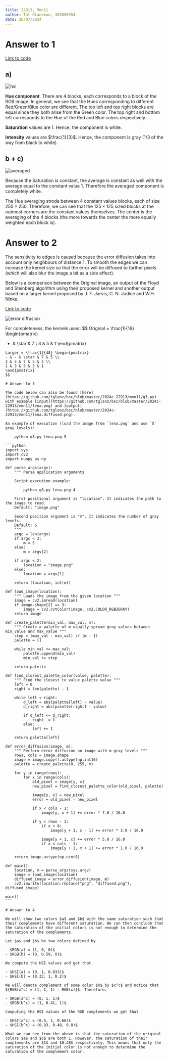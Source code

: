 ```yaml
---
title: 22913, Mmn11
author: Tal Glanzman, 302800354
date: 26/07/2024
---
```


# Answer to 1

[Link to code](https://github.com/tglanz/bsc/blob/master/2024c-22913/mmn11/q1.ipynb)

## a)

![hsi](./q1-hsi.png)

**Hue component**. There are 4 blocks, each corresponds to a block of the RGB image. In general, we see that the Hues corresponding to different Red/Green/Blue color are different. The top left and top right blocks are equal since they both arise from the Green color. The top right and bottom left corresponds to the Hue of the Red and Blue colors respectively.

**Saturation** values are $1$. Hence, the component is white.

**Intensity** values are $\frac{1}{3}$. Hence, the component is gray ($1/3$ of the way from black to white).

## b + c)

![averaged](./q1-averaged.png)

Because the Saturation is constant, the average is constant as well with the average equal to the constant value $1$. Therefore the averaged component is completely white.

The Hue averaging strode between 4 constant values blocks, each of size $250 \times 250$. Therefore, we can see that the $125 \times 125$ sized blocks at the outmost corners are the constant values themselves. The center is the averaging of the 4 blocks (the more towards the center the more equally weighted each block is).

# Answer to 2

The sensitivity to edges is caused because the error diffusion takes into account only neighbours of distance 1. To smooth the edges we can increase the kernel size so that the error will be diffused to farther pixels (which will also blur the image a bit as a side effect).

Below is a comparison between the Original image, an output of the Floyd and Steinberg algorithm using their proposed kernel and another output based on a larger kernel proposed by J. F. Jarvis, C. N. Judice and W.H. Ninke.

[Link to code](https://github.com/tglanz/bsc/blob/master/2024c-22913/mmn11/q2.ipynb)

![error diffusion](./q2.png)

For completeness, the kernels used:
$$
Original = \frac{1}{16} \begin{pmatrix}
- & \star & 7 \\
3 & 5 & 1
\end{pmatrix}
~~~~~~
Larger = \frac{1}{48} \begin{pmatrix}
- & - & \star & 7 & 5 \\
3 & 5 & 7 & 5 & 3 \\
1 & 3 & 5 & 3 & 1
\end{pmatrix}
$$

# Answer to 3

The code below can also be found [here](https://github.com/tglanz/bsc/blob/master/2024c-22913/mmn11/q3.py) with example [input](https://github.com/tglanz/bsc/blob/master/2024c-22913/mmn11/lena.png) and [output](https://github.com/tglanz/bsc/blob/master/2024c-22913/mmn11/lena.diffused.png).

An example of execution (lozd the image from `lena.png` and use `5` gray levels):

    python q3.py lena.png 5

```python
import sys
import cv2
import numpy as np

def parse_args(argv):
    """ Parse application arguments

    Script execution example:

        python q3.py lena.png 4

    First positional argument is "location". It indicates the path to the image to read.
    Default: "image.png"

    Second position argument is "m". It indicates the number of gray levels.
    Default: 5
    """
    argc = len(argv)
    if argc < 3:
        m = 5
    else:
        m = argv[2]

    if argc < 2:
        location = "image.png"
    else:
        location = argv[1]

    return (location, int(m))

def load_image(location):
    """ Loads the image from the given location """
    image = cv2.imread(location)
    if image.shape[2] == 3:
        image = cv2.cvtColor(image, cv2.COLOR_RGB2GRAY)
    return image

def create_palette(min_val, max_val, m):
    """ Create a palette of m equally spread gray values between min_value and max_value """
    step = (max_val - min_val) // (m - 1)
    palette = []

    while min_val <= max_val:
        palette.append(min_val)
        min_val += step
    
    return palette

def find_closest_palette_color(value, palette):
    """ Find the closest to value palette value """
    left = 0
    right = len(palette) - 1

    while left < right:
        d_left = abs(palette[left] - value)
        d_right = abs(palette[right] - value)

        if d_left <= d_right:
            right -= 1
        else:
            left += 1
    
    return palette[left]

def error_diffusion(image, m):
    """ Perform error diffusion on image with m gray levels """
    rows, cols = image.shape
    image = image.copy().astype(np.int16)
    palette = create_palette(0, 255, m)

    for y in range(rows):
        for x in range(cols):
            old_pixel = image[y, x]
            new_pixel = find_closest_palette_color(old_pixel, palette)

            image[y, x] = new_pixel
            error = old_pixel - new_pixel
            
            if x < cols - 1:
                image[y, x + 1] += error * 7.0 / 16.0

            if y < rows - 1:
                if x > 0:
                    image[y + 1, x - 1] += error * 3.0 / 16.0

                image[y + 1, x] += error * 5.0 / 16.0
                if x < cols - 1:
                    image[y + 1, x + 1] += error * 1.0 / 16.0

    return image.astype(np.uint8)

def main():
    location, m = parse_args(sys.argv)
    image = load_image(location)
    diffused_image = error_diffusion(image, m)
    cv2.imwrite(location.replace("png", "diffused.png"), diffused_image)

main()
```

# Answer to 4

We will show two colors $a$ and $b$ with the same saturation such that their complements have different saturation. We can then conclude that the saturation of the initial colors is not enough to determine the saturation of the complements.

Let $a$ and $b$ be two colors defined by

- $RGB(a) = (1, 0, 0)$
- $RGB(b) = (0, 0.59, 0)$

We compute the HSI values and get that

- $HSI(a) = (0, 1, 0.033)$
- $HSI(b) = (0.33, 1, 0.2)$

We will denote complement of some color $X$ by $x^c$ and notice that ${RGB(x^c) = (1, 1, 1) - RGB(x)}$. Therefore:

- $RGB(a^c) = (0, 1, 1)$
- $RGB(b^c) = (1, 0.41, 1)$

Computing the HSI values of the RGB complements we get that

- $HSI(a^c) = (0.5, 1, 0.66)$
- $HSI(b^c) = (0.83, 0.48, 0.8)$

What we can see from the above is that the saturation of the original colors $a$ and $c$ are both 1. However, the saturation of their complements are $1$ and $0.48$ respectively. This means that only the saturation of the initial color is not enough to determine the saturation of the complement color.